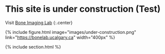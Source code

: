 ---
---

# This site is under construction (Test)
Visit [Bone Imaging Lab](https://bonelab.ucalgary.ca)
{:.center}

{%
  include figure.html
  image="images/under-construction.png"
  link="https://bonelab.ucalgary.ca"
  width="400px"
%}

{% include section.html %}
